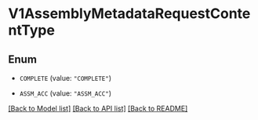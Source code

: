 # V1AssemblyMetadataRequestContentType

## Enum


* `COMPLETE` (value: `"COMPLETE"`)

* `ASSM_ACC` (value: `"ASSM_ACC"`)


[[Back to Model list]](../README.md#documentation-for-models) [[Back to API list]](../README.md#documentation-for-api-endpoints) [[Back to README]](../README.md)


